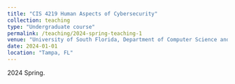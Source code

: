 ```yaml
---
title: "CIS 4219 Human Aspects of Cybersecurity"
collection: teaching
type: "Undergraduate course"
permalink: /teaching/2024-spring-teaching-1
venue: "University of South Florida, Department of Computer Science and Engineering"
date: 2024-01-01
location: "Tampa, FL"
---
```


2024 Spring.
